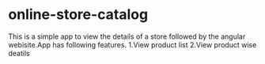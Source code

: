 # online-store-catalog

This is a simple app to view the details of a store followed by the angular webisite.App has following features.
  1.View product list
  2.View product wise deatils
 
  
